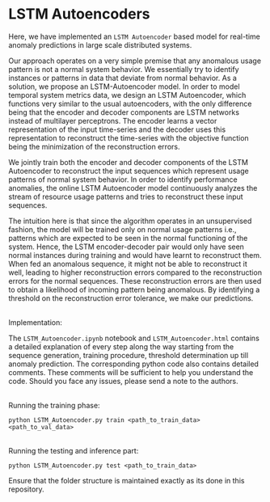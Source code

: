 # LSTM Autoencoders

Here, we have implemented an `LSTM Autoencoder` based model for real-time anomaly predictions in large scale distributed systems.

Our approach operates on a very simple premise that any anomalous usage pattern is not a normal system behavior. We essentially try to identify instances or patterns in data that deviate from normal behavior. As a solution, we propose an LSTM-Autoencoder model.  In order to model temporal system metrics data, we design an LSTM Autoencoder, which functions very similar to the usual autoencoders, with the only difference being that the encoder and decoder components are LSTM networks instead of multilayer perceptrons. The encoder learns a vector representation of the input time-series and the decoder uses this representation to reconstruct the time-series with the objective function being the minimization of the reconstruction errors.

We jointly train both the encoder and decoder components of the LSTM Autoencoder to reconstruct the input sequences which represent usage patterns of normal system behavior.
In order to identify performance anomalies, the online LSTM Autoencoder model continuously analyzes the stream of resource usage patterns and tries to reconstruct these input sequences. 

The intuition here is that since the algorithm operates in an unsupervised fashion, the model will be trained only on normal usage patterns i.e., patterns which are expected to be seen in the normal functioning of the system. Hence, the LSTM encoder-decoder pair would only have seen normal instances during training and would have learnt to reconstruct them. When fed an anomalous sequence, it might not be able to reconstruct it well, leading to higher reconstruction errors compared to the reconstruction errors for the normal sequences. These reconstruction errors are then used to obtain a likelihood of incoming pattern being anomalous. By identifying a threshold on the reconstruction error tolerance, we make our predictions.


<br />Implementation:

The `LSTM_Autoencoder.ipynb` notebook and `LSTM_Autoencoder.html` contains a detailed explanation of every step along the way starting from the sequence generation, training procedure, threshold determination up till anomaly prediction. The corresponding python code also contains detailed comments. These comments will be sufficient to help you understand the code. Should you face any issues, please send a note to the authors.

<br />Running the training phase:

    python LSTM_Autoencoder.py train <path_to_train_data> <path_to_val_data>

<br />Running the testing and inference part:

    python LSTM_Autoencoder.py test <path_to_train_data>

Ensure that the folder structure is maintained exactly as its done in this repository.
